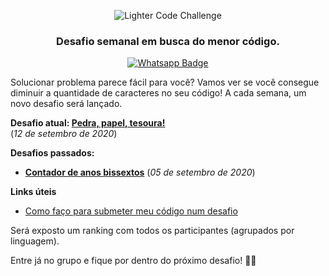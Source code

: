<p align="center">
  <img alt="Lighter Code Challenge" src="https://raw.githubusercontent.com/cristiantela/LighterCodeChallenge/master/LighterCode.png"/>
</p>

<h3 align="center">
  Desafio semanal em busca do menor código.
</h3>

<p align="center">
  <a href="https://chat.whatsapp.com/DSXjUyORTekKK9Iwa7q5VW">
    <img alt="Whatsapp Badge" src="https://img.shields.io/badge/LighterCode%20Challenge-25D366?label=Entrar%20no%20Grupo&labelColor=informational&style=flat-square&logo=WhatsApp&logoColor=white&link=https://chat.whatsapp.com/DSXjUyORTekKK9Iwa7q5VW"/>
  </a>
</p>

Solucionar problema parece fácil para você? Vamos ver se você consegue diminuir a quantidade de caracteres no seu código! A cada semana, um novo desafio será lançado.

**Desafio atual: [Pedra, papel, tesoura!](challenges/week%202%20-%20rock%20paper%20scissors/README.md)**  
(_12 de setembro de 2020_)

**Desafios passados:**

- **[Contador de anos bissextos](challenges/week%201%20-%20leap%20years/README.md)** (_05 de setembro de 2020_)

**Links úteis**

- [Como faço para submeter meu código num desafio](how-to-submit.md)

Será exposto um ranking com todos os participantes (agrupados por linguagem).

Entre já no grupo e fique por dentro do próximo desafio! :vulcan_salute::orange_heart:

<!--

Ranking por linguagem

|   | Nome | Tamanho |
|---|------|---------|

-->
